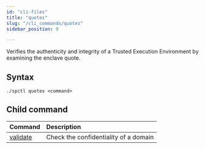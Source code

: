 ```yaml
---
id: "cli-files"
title: "quotes"
slug: "/cli_commands/quotes"
sidebar_position: 9

---
```


Verifies the authenticity and integrity of a Trusted Execution Environment by examining the enclave quote.

## Syntax

```
./spctl quotes <command>
```

## Child command

| **Command** | **Description**    |
|:-|:-------------------------|
| [validate](/developers/cli_commands/quotes/validate) | Check the confidentiality of a domain|